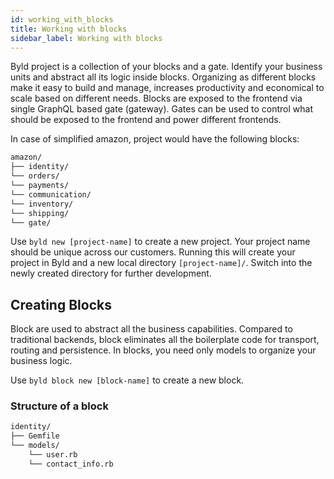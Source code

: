 ```yaml
---
id: working_with_blocks
title: Working with blocks
sidebar_label: Working with blocks
---
```


Byld project is a collection of your blocks and a gate. Identify your business units and abstract all its logic inside blocks. Organizing as different blocks make it easy to build and manage, increases productivity and economical to scale based on different needs. Blocks are exposed to the frontend via single GraphQL based gate (gateway). Gates can be used to control what should be exposed to the frontend and power different frontends.

In case of simplified amazon, project would have the following blocks:

```sh
amazon/
├── identity/
└── orders/
└── payments/
└── communication/
└── inventory/
└── shipping/
└── gate/
```

Use `byld new [project-name]` to create a new project. Your project name should be unique across our customers. Running this will create your project in Byld and a new local directory `[project-name]/`. Switch into the newly created directory for further development.

## Creating Blocks

Block are used to abstract all the business capabilities. Compared to
traditional backends, block eliminates all the boilerplate code for transport,
routing and persistence. In blocks, you need only models to organize your
business logic.

Use `byld block new [block-name]` to create a new block.

### Structure of a block

```sh
identity/
├── Gemfile
└── models/
    └── user.rb
    └── contact_info.rb
```
